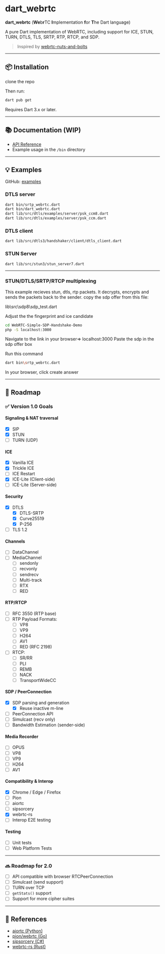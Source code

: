 
# dart_webrtc

**dart_webrtc** (**We**b**r**TC **I**mplementation **f**or **T**he Dart language)

A pure Dart implementation of WebRTC, including support for ICE, STUN, TURN, DTLS, TLS, SRTP, RTP, RTCP, and SDP.

> Inspired by [webrtc-nuts-and-bolts](https://github.com/adalkiran/webrtc-nuts-and-bolts)

---

## 📦 Installation

clone the repo


Then run:

```bash
dart pub get
```

Requires Dart 3.x or later.

---

## 📚 Documentation (WIP)

- [API Reference](https://pub.dev/documentation/webrtc_dart/latest/)
- Example usage in the `/bin` directory

---

## 💡 Examples

GitHub: [examples](https://github.com/your-repo/webrtc_dart/tree/main/example)



### DTLS server

```bash
dart bin/srtp_webrtc.dart
dart bin/dart_webrtc.dart
dart lib/src/dtls/examples/server/psk_ccm8.dart
dart lib/src/dtls/examples/server/psk_ccm.dart
```


### DTLS client

```bash
dart lib/src/dtls3/handshaker/client/dtls_client.dart
```



### STUN Server

```bash
dart lib/src/stun3/stun_server7.dart
```



---

### STUN/DTLS/SRTP/RTCP multiplexing 

This example recieves stun, dtls, rtp packets. It decrypts, encrypts and sends the packets back to the sender.
copy the sdp offer from this file:

lib\src\sdp8\sdp_test.dart

Adjust the the fingerprint and ice candidate

```bash
cd WebRTC-Simple-SDP-Handshake-Demo
php -S localhost:3000
```
Navigate to the link in your browser=> localhost:3000
Paste the sdp in the sdp offer box

Run this command
```bash
dart bin\srtp_webrtc.dart
```

In your browser, click create answer



---



## 🎯 Roadmap

### ✅ Version 1.0 Goals

#### Signaling & NAT traversal

- [x] SIP
- [x] STUN
- [ ] TURN (UDP)

#### ICE

- [x] Vanilla ICE
- [x] Trickle ICE
- [ ] ICE Restart
- [x] ICE-Lite (Client-side)
- [ ] ICE-Lite (Server-side)

#### Security

- [x] DTLS
  - [x] DTLS-SRTP
  - [x] Curve25519
  - [x] P-256
- [ ] TLS 1.2

#### Channels

- [ ] DataChannel
- [ ] MediaChannel
  - [ ] sendonly
  - [ ] recvonly
  - [ ] sendrecv
  - [ ] Multi-track
  - [ ] RTX
  - [ ] RED

#### RTP/RTCP

- [ ] RFC 3550 (RTP base)
- [ ] RTP Payload Formats:
  - [ ] VP8
  - [ ] VP9
  - [ ] H264
  - [ ] AV1
  - [ ] RED (RFC 2198)
- [ ] RTCP:
  - [ ] SR/RR
  - [ ] PLI
  - [ ] REMB
  - [ ] NACK
  - [ ] TransportWideCC

#### SDP / PeerConnection

- [x] SDP parsing and generation
  - [x] Reuse inactive m-line
- [ ] PeerConnection API
- [ ] Simulcast (recv only)
- [ ] Bandwidth Estimation (sender-side)

#### Media Recorder

- [ ] OPUS
- [ ] VP8
- [ ] VP9
- [ ] H264
- [ ] AV1

#### Compatibility & Interop

- [x] Chrome / Edge / Firefox
- [ ] Pion
- [ ] aiortc
- [ ] sipsorcery
- [x] webrtc-rs
- [ ] Interop E2E testing

#### Testing

- [ ] Unit tests
- [ ] Web Platform Tests

---

### 🔜 Roadmap for 2.0

- [ ] API compatible with browser RTCPeerConnection
- [ ] Simulcast (send support)
- [ ] TURN over TCP
- [ ] `getStats()` support
- [ ] Support for more cipher suites

---

## 🔗 References

- [aiortc (Python)](https://github.com/aiortc/aiortc)
- [pion/webrtc (Go)](https://github.com/pion/webrtc)
- [sipsorcery (C#)](https://github.com/sipsorcery/sipsorcery)
- [webrtc-rs (Rust)](https://github.com/webrtc-rs/webrtc)
